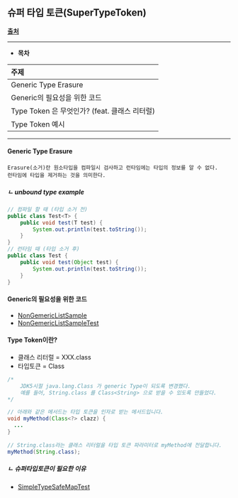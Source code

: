 ## 슈퍼 타입 토큰(SuperTypeToken)
[**출처**](https://sungminhong.github.io/spring/superTypeToken/)

----

- **목차**

| 주제 | 
|:---|
|Generic Type Erasure|
|Generic의 필요성을 위한 코드|
|Type Token 은 무엇인가? (feat. 클래스 리터럴) |
|Type Token 예시|


---
#### Generic Type Erasure

```text
Erasure(소거)란 원소타입을 컴파일시 검사하고 런타임에는 타입의 정보를 알 수 없다.
런타임에 타입을 제거하는 것을 의미한다.
```
#####  ㄴ unbound type example
```java
// 컴파일 할 때 (타입 소거 전) 
public class Test<T> {
    public void test(T test) {
        System.out.println(test.toString());
    }
}
// 런타임 때 (타입 소거 후)
public class Test {
    public void test(Object test) {
        System.out.println(test.toString());
    }
}
```
#### Generic의 필요성을 위한 코드

- [NonGemericListSample](./NonGenericListSample.java)
- [NonGemericListSampleTest](../../../../../../test/java/com/springstudy/demo/superTypeToken/NonGenericListSampleTest.java)

#### Type Token이란?
- 클래스 리터럴 = XXX.class
- 타입토큰 = Class<XXX>
```java
/*
    JDK5시절 java.lang.Class 가 generic Type이 되도록 변경했다.
    예를 들어, String.class 를 Class<String> 으로 받을 수 있도록 만들었다.
*/

// 아래와 같은 메서드는 타입 토큰을 인자로 받는 메서드입니다.
void myMethod(Class<?> clazz) {
  ...
}
  
// String.class라는 클래스 리터럴을 타입 토큰 파라미터로 myMethod에 전달합니다.
myMethod(String.class);
```
##### ㄴ 슈퍼타입토큰이 필요한 이유
- [SimpleTypeSafeMapTest](../../../../../../test/java/com/springstudy/demo/superTypeToken/SimpleTypeSafeMapTest.java)

